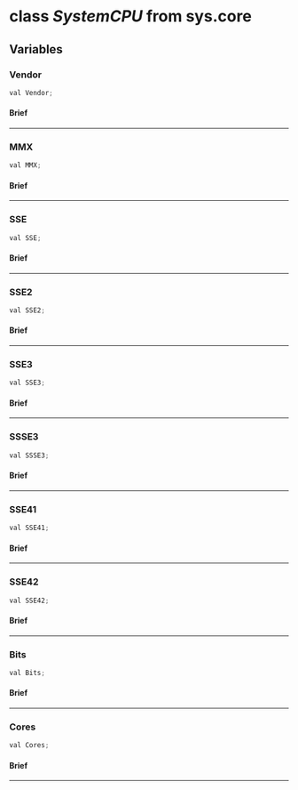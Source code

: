 # class *SystemCPU* from sys.core


## Variables

### Vendor

```C#
val Vendor;
```

#### Brief

***

### MMX

```C#
val MMX;
```

#### Brief

***

### SSE

```C#
val SSE;
```

#### Brief

***

### SSE2

```C#
val SSE2;
```

#### Brief

***

### SSE3

```C#
val SSE3;
```

#### Brief

***

### SSSE3

```C#
val SSSE3;
```

#### Brief

***

### SSE41

```C#
val SSE41;
```

#### Brief

***

### SSE42

```C#
val SSE42;
```

#### Brief

***

### Bits

```C#
val Bits;
```

#### Brief

***

### Cores

```C#
val Cores;
```

#### Brief

***

